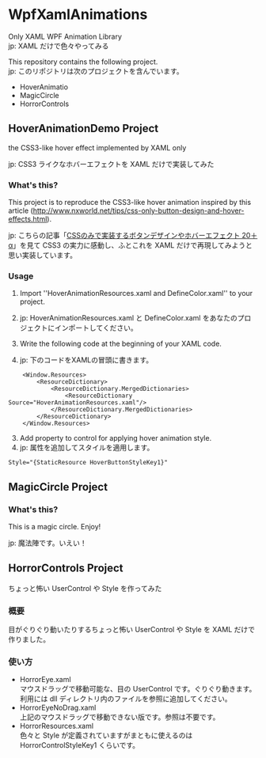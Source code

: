 # WpfXamlAnimations
Only XAML WPF Animation Library  
jp: XAML だけで色々やってみる  

This repository contains the following project.  
jp: このリポジトリは次のプロジェクトを含んでいます。 

- HoverAnimatio
- MagicCircle
- HorrorControls


## HoverAnimationDemo Project
the CSS3-like hover effect implemented by XAML only  

jp: CSS3 ライクなホバーエフェクトを XAML だけで実装してみた  

### What's this?
This project is to reproduce the CSS3-like hover animation inspired by this article (http://www.nxworld.net/tips/css-only-button-design-and-hover-effects.html).  

jp: こちらの記事「[CSSのみで実装するボタンデザインやホバーエフェクト 20＋α](http://www.nxworld.net/tips/css-only-button-design-and-hover-effects.html)」を見て CSS3 の実力に感動し、ふとこれを XAML だけで再現してみようと思い実装しています。  
  
### Usage

1. Import ''HoverAnimationResources.xaml and DefineColor.xaml'' to your project.
1. jp: HoverAnimationResources.xaml と DefineColor.xaml をあなたのプロジェクトにインポートしてください。

2. Write the following code at the beginning of your XAML code.
2. jp: 下のコードをXAMLの冒頭に書きます。

```
    <Window.Resources>
        <ResourceDictionary>
            <ResourceDictionary.MergedDictionaries>
                <ResourceDictionary Source="HoverAnimationResources.xaml"/>
            </ResourceDictionary.MergedDictionaries>
        </ResourceDictionary>
    </Window.Resources>
```

3. Add property to control for applying hover animation style.
3. jp: 属性を追加してスタイルを適用します。
```
Style="{StaticResource HoverButtonStyleKey1}"
```

  
## MagicCircle Project

### What's this?
This is a magic circle. Enjoy!  

jp: 魔法陣です。いえい！  



## HorrorControls Project
ちょっと怖い UserControl や Style を作ってみた  

### 概要  
目がぐりぐり動いたりするちょっと怖い UserControl や Style を XAML だけで作りました。  

### 使い方
* HorrorEye.xaml  
マウスドラッグで移動可能な、目の UserControl です。ぐりぐり動きます。  
利用には dll ディレクトリ内のファイルを参照に追加してください。  
* HorrorEyeNoDrag.xaml  
上記のマウスドラッグで移動できない版です。参照は不要です。  
* HorrorResources.xaml  
色々と Style が定義されていますがまともに使えるのは HorrorControlStyleKey1 くらいです。  
  
  